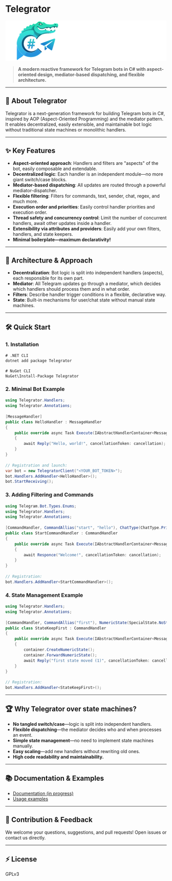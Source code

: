 # Telegrator

![Telegrator Banner](https://github.com/Rikitav/Telegrator/blob/master/resources%2FTelegrator_banner.png)

> **A modern reactive framework for Telegram bots in C# with aspect-oriented design, mediator-based dispatching, and flexible architecture.**

---

## 🚀 About Telegrator

Telegrator is a next-generation framework for building Telegram bots in C#, inspired by AOP (Aspect-Oriented Programming) and the mediator pattern. It enables decentralized, easily extensible, and maintainable bot logic without traditional state machines or monolithic handlers.

---

## ✨ Key Features

- **Aspect-oriented approach**: Handlers and filters are "aspects" of the bot, easily composable and extendable.
- **Decentralized logic**: Each handler is an independent module—no more giant switch/case blocks.
- **Mediator-based dispatching**: All updates are routed through a powerful mediator-dispatcher.
- **Flexible filtering**: Filters for commands, text, sender, chat, regex, and much more.
- **Execution order and priorities**: Easily control handler priorities and execution order.
- **Thread safety and concurrency control**: Limit the number of concurrent handlers, await other updates inside a handler.
- **Extensibility via attributes and providers**: Easily add your own filters, handlers, and state keepers.
- **Minimal boilerplate—maximum declarativity!**

---

## 🧩 Architecture & Approach

- **Decentralization**: Bot logic is split into independent handlers (aspects), each responsible for its own part.
- **Mediator**: All Telegram updates go through a mediator, which decides which handlers should process them and in what order.
- **Filters**: Describe handler trigger conditions in a flexible, declarative way.
- **State**: Built-in mechanisms for user/chat state without manual state machines.

---

## 🛠️ Quick Start

### 1. Installation

```shell
# .NET CLI
dotnet add package Telegrator

# NuGet CLI
NuGet\Install-Package Telegrator
```

### 2. Minimal Bot Example

```csharp
using Telegrator.Handlers;
using Telegrator.Annotations;

[MessageHandler]
public class HelloHandler : MessageHandler
{
    public override async Task Execute(IAbstractHandlerContainer<Message> container, CancellationToken cancellation)
    {
        await Reply("Hello, world!", cancellationToken: cancellation);
    }
}

// Registration and launch:
var bot = new TelegratorClient("<YOUR_BOT_TOKEN>");
bot.Handlers.AddHandler<HelloHandler>();
bot.StartReceiving();
```

### 3. Adding Filtering and Commands

```csharp
using Telegram.Bot.Types.Enums;
using Telegrator.Handlers;
using Telegrator.Annotations;

[CommandHandler, CommandAllias("start", "hello"), ChatType(ChatType.Private)]
public class StartCommandHandler : CommandHandler
{
    public override async Task Execute(IAbstractHandlerContainer<Message> container, CancellationToken cancellation)
    {
        await Responce("Welcome!", cancellationToken: cancellation);
    }
}

// Registration:
bot.Handlers.AddHandler<StartCommandHandler>();
```

### 4. State Management Example

```csharp
using Telegrator.Handlers;
using Telegrator.Annotations;

[CommandHandler, CommandAllias("first"), NumericState(SpecialState.NoState)]
public class StateKeepFirst : CommandHandler
{
    public override async Task Execute(IAbstractHandlerContainer<Message> container, CancellationToken cancellation)
    {
        container.CreateNumericState();
        container.ForwardNumericState();
        await Reply("first state moved (1)", cancellationToken: cancellation);
    }
}

// Registration:
bot.Handlers.AddHandler<StateKeepFirst>();
```

---

## 🏆 Why Telegrator over state machines?

- **No tangled switch/case**—logic is split into independent handlers.
- **Flexible dispatching**—the mediator decides who and when processes an event.
- **Simple state management**—no need to implement state machines manually.
- **Easy scaling**—add new handlers without rewriting old ones.
- **High code readability and maintainability.**

---

## 📚 Documentation & Examples

- [Documentation (in progress)](https://github.com/Rikitav/Telegrator/wiki/)
- [Usage examples](https://github.com/Rikitav/Telegrator/tree/master/Examples)

---

## 🤝 Contribution & Feedback

We welcome your questions, suggestions, and pull requests! Open issues or contact us directly.

---

## ⚡ License

GPLv3
